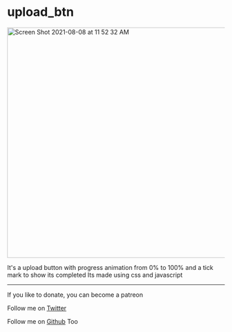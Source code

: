 # upload_btn

<img width="534" alt="Screen Shot 2021-08-08 at 11 52 32 AM" src="https://user-images.githubusercontent.com/73933669/128622899-4a9957e9-cf1d-469f-944b-9b3cd56b0660.png">

It's a upload button with progress animation from 0% to 100% and a tick mark to show its completed
Its made using css and javascript

---------

If you like to donate, you can become a patreon

Follow me on [Twitter](https://twitter.com/JsAditya)

Follow me on [Github](https://github.com/ciaoArjun) Too

